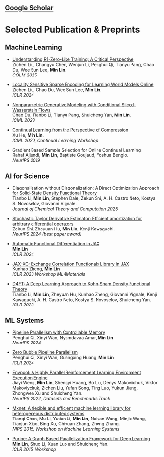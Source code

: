 ## [Google Scholar](https://scholar.google.com/citations?user=BGONmkIAAAAJ&hl=en)

# Selected Publication & Preprints


## Machine Learning

- [Understanding R1-Zero-Like Training: A Critical Perspective](https://arxiv.org/abs/2503.20783)\
Zichen Liu, Changyu Chen, Wenjun Li, Penghui Qi, Tianyu Pang, Chao Du, Wee Sun Lee, **Min Lin**.\
_COLM 2025_

- [Locality Sensitive Sparse Encoding for Learning World Models Online](https://openreview.net/forum?id=i8PjQT3Uig)\
Zichen Liu, Chao Du, Wee Sun Lee, **Min Lin**.\
_ICLR 2024_

- [Nonparametric Generative Modeling with Conditional Sliced-Wasserstein Flows](https://openreview.net/forum?id=cOngPVufCF)\
Chao Du, Tianbo Li, Tianyu Pang, Shuicheng Yan, **Min Lin**.\
_ICML 2023_

- [Continual Learning from the Perspective of Compression](https://arxiv.org/abs/2006.15078)\
Xu He, **Min Lin**.\
_ICML 2020, Continual Learning Workshop_

- [Gradient Based Sample Selection for Online Continual Learning](http://papers.nips.cc/paper/9354-gradient-based-sample-selection-for-online-continual-learning)\
Rahaf Aljundi, **Min Lin**, Baptiste Goujaud, Yoshua Bengio.\
_NeurIPS 2019_

## AI for Science
- [Diagonalization without Diagonalization: A Direct Optimization Approach for Solid-State Density Functional Theory](https://arxiv.org/abs/2411.05033)\
Tianbo Li, **Min Lin**, Stephen Dale, Zekun Shi, A. H. Castro Neto, Kostya S. Novoselov, Giovanni Vignale.\
_Journal of Chemical Theory and Computation 2025_

- [Stochastic Taylor Derivative Estimator: Efficient amortization for arbitrary differential operators](https://arxiv.org/abs/2412.00088)\
Zekun Shi, Zheyuan Hu, **Min Lin**, Kenji Kawaguchi.\
_NeurIPS 2024 (best paper award)_

- [Automatic Functional Differentiation in JAX](https://openreview.net/forum?id=gzT61ziSCu)\
**Min Lin**\
_ICLR 2024_

- [JAX-XC: Exchange Correlation Functionals Library in JAX](https://openreview.net/forum?id=T2ok36AY72C)\
Kunhao Zheng, **Min Lin**\
_ICLR 2023 Workshop ML4Materials_

- [D4FT: A Deep Learning Approach to Kohn-Sham Density Functional Theory](https://openreview.net/forum?id=aBWnqqsuot7)\
Tianbo Li, **Min Lin**, Zheyuan Hu, Kunhao Zheng, Giovanni Vignale, Kenji Kawaguchi, A. H. Castro Neto, Kostya S. Novoselov, Shuicheng Yan.\
_ICLR 2023_

## ML Systems
- [Pipeline Parallelism with Controllable Memory](https://arxiv.org/abs/2405.15362)\
Penghui Qi, Xinyi Wan, Nyamdavaa Amar, **Min Lin**\
_NeurIPS 2024_

- [Zero Bubble Pipeline Parallelism](https://openreview.net/forum?id=tuzTN0eIO5)\
Penghui Qi, Xinyi Wan, Guangxing Huang, **Min Lin**\
_ICLR 2024_

- [Envpool: A Highly Parallel Reinforcement Learning Environment Execution Engine](https://arxiv.org/abs/2206.10558)\
Jiayi Weng, **Min Lin**, Shengyi Huang, Bo Liu, Denys Makoviichuk, Viktor Makoviychuk, Zichen Liu, Yufan Song, Ting Luo, Yukun Jiang, Zhongwen Xu and Shuicheng Yan.\
_NeurIPS 2022, Datasets and Benchmarks Track_

- [Mxnet: A flexible and efficient machine learning library for heterogeneous distributed systems](https://arxiv.org/abs/1512.01274)\
Tianqi Chen, Mu Li, Yutian Li, **Min Lin**, Naiyan Wang, Minjie Wang, Tianjun Xiao, Bing Xu, Chiyuan Zhang, Zheng Zhang.\
_NIPS 2015, Workshop on Machine Learning Systems_

- [Purine: A
Graph Based Parallelization Framework for Deep Learning](http://arxiv.org/abs/1412.6249)\
**Min Lin**, Shuo Li, Xuan Luo and Shuicheng Yan.\
_ICLR 2015, Workshop_







